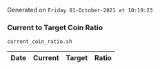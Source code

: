 Generated on `Friday 01-October-2021 at 10:19:23`

### Current to Target Coin Ratio
`current_coin_ratio.sh`

Date|Current|Target|Ratio
---|---|---|---
